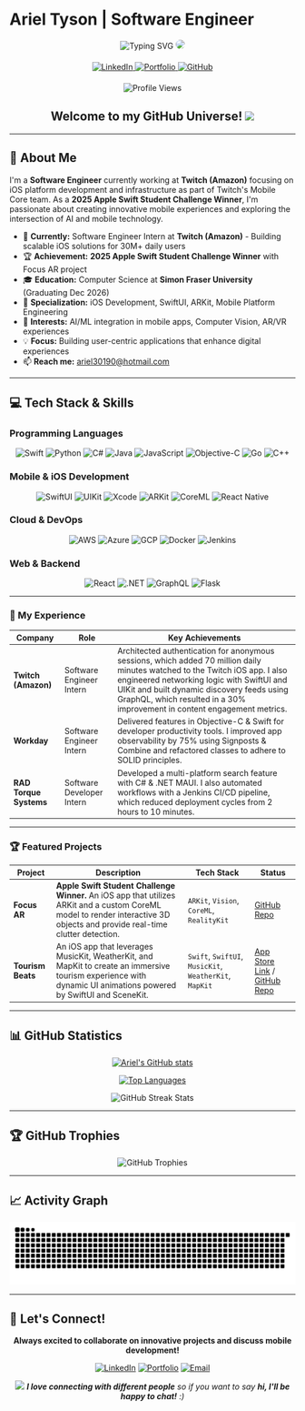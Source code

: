 # Ariel Tyson | Software Engineer

<div align="center">

<!-- Dynamic Typing Animation Header -->
<img src="https://readme-typing-svg.herokuapp.com?font=Fira+Code&size=30&duration=3000&pause=1000&color=36BCF7&center=true&vCenter=true&width=600&lines=Hi%2C+I'm+Ariel+Tyson+👨🏿‍💻;Software+Engineer+Intern+%40+Twitch;Apple+Swift+Challenge+Winner+🏆;iOS+Development+Enthusiast;Welcome+to+my+GitHub!" alt="Typing SVG" />

<!-- Profile Image with Animation -->
<img src="https://media.giphy.com/media/PI3QGKFN6XZUCMMqJm/giphy.gif" width="120" style="border-radius: 50%;"/>

<!-- Social Links with Enhanced Badges -->
<div id="badges" style="margin: 20px 0;">
  <a href="https://www.linkedin.com/in/arieltyson" target="_blank">
    <img src="https://img.shields.io/badge/LinkedIn-0077B5?style=for-the-badge&logo=linkedin&logoColor=white" alt="LinkedIn"/>
  </a>
  <a href="https://www.arieljtyson.com" target="_blank">
    <img src="https://img.shields.io/badge/Portfolio-FF5722?style=for-the-badge&logo=todoist&logoColor=white" alt="Portfolio"/>
  </a>
  <a href="https://github.com/arieltyson" target="_blank">
    <img src="https://img.shields.io/badge/GitHub-100000?style=for-the-badge&logo=github&logoColor=white" alt="GitHub"/>
  </a>
</div>

<!-- Profile Views Counter -->
<img src="https://komarev.com/ghpvc/?username=arieltyson&label=Profile%20views&color=0e75b6&style=flat" alt="Profile Views" />

<!-- Welcome Animation -->
<h2>
  Welcome to my GitHub Universe! 
  <img src="https://media.giphy.com/media/hvRJCLFzcasrR4ia7z/giphy.gif" width="28"/>
</h2>

</div>

---

## 🚀 About Me

I'm a **Software Engineer** currently working at **Twitch (Amazon)** focusing on iOS platform development and infrastructure as part of Twitch's Mobile Core team. As a **2025 Apple Swift Student Challenge Winner**, I'm passionate about creating innovative mobile experiences and exploring the intersection of AI and mobile technology.

- 🔭 **Currently:** Software Engineer Intern at **Twitch (Amazon)** - Building scalable iOS solutions for 30M+ daily users
- 🏆 **Achievement:** **2025 Apple Swift Student Challenge Winner** with Focus AR project
- 🎓 **Education:** Computer Science at **Simon Fraser University** (Graduating Dec 2026)
- 📱 **Specialization:** iOS Development, SwiftUI, ARKit, Mobile Platform Engineering
- 🤖 **Interests:** AI/ML integration in mobile apps, Computer Vision, AR/VR experiences
- 💡 **Focus:** Building user-centric applications that enhance digital experiences
- 📫 **Reach me:** [ariel30190@hotmail.com](mailto:ariel30190@hotmail.com)

---

## 💻 Tech Stack & Skills

### Programming Languages

<div align="center">
  <img src="https://img.shields.io/badge/Swift-FA7343?style=for-the-badge&logo=swift&logoColor=white" alt="Swift"/>
  <img src="https://img.shields.io/badge/Python-14354C?style=for-the-badge&logo=python&logoColor=white" alt="Python"/>
  <img src="https://img.shields.io/badge/C%23-239120?style=for-the-badge&logo=c-sharp&logoColor=white" alt="C#"/>
  <img src="https://img.shields.io/badge/Java-ED8B00?style=for-the-badge&logo=java&logoColor=white" alt="Java"/>
  <img src="https://img.shields.io/badge/JavaScript-F7DF1E?style=for-the-badge&logo=javascript&logoColor=black" alt="JavaScript"/>
  <img src="https://img.shields.io/badge/Objective--C-438eff?style=for-the-badge&logo=apple&logoColor=white" alt="Objective-C"/>
  <img src="https://img.shields.io/badge/Go-00ADD8?style=for-the-badge&logo=go&logoColor=white" alt="Go"/>
  <img src="https://img.shields.io/badge/C++-00599C?style=for-the-badge&logo=c%2B%2B&logoColor=white" alt="C++"/>
</div>

### Mobile & iOS Development

<div align="center">
  <img src="https://img.shields.io/badge/SwiftUI-0066CC?style=for-the-badge&logo=swift&logoColor=white" alt="SwiftUI"/>
  <img src="https://img.shields.io/badge/UIKit-2396F3?style=for-the-badge&logo=uikit&logoColor=white" alt="UIKit"/>
  <img src="https://img.shields.io/badge/Xcode-007ACC?style=for-the-badge&logo=Xcode&logoColor=white" alt="Xcode"/>
  <img src="https://img.shields.io/badge/ARKit-000000?style=for-the-badge&logo=apple&logoColor=white" alt="ARKit"/>
  <img src="https://img.shields.io/badge/CoreML-000000?style=for-the-badge&logo=apple&logoColor=white" alt="CoreML"/>
  <img src="https://img.shields.io/badge/React_Native-20232A?style=for-the-badge&logo=react&logoColor=61DAFB" alt="React Native"/>
</div>

### Cloud & DevOps

<div align="center">
  <img src="https://img.shields.io/badge/Amazon_AWS-232F3E?style=for-the-badge&logo=amazon-aws&logoColor=white" alt="AWS"/>
  <img src="https://img.shields.io/badge/Microsoft_Azure-0078D4?style=for-the-badge&logo=microsoft-azure&logoColor=white" alt="Azure"/>
  <img src="https://img.shields.io/badge/Google_Cloud-4285F4?style=for-the-badge&logo=google-cloud&logoColor=white" alt="GCP"/>
  <img src="https://img.shields.io/badge/Docker-2496ED?style=for-the-badge&logo=docker&logoColor=white" alt="Docker"/>
  <img src="https://img.shields.io/badge/Jenkins-D24939?style=for-the-badge&logo=Jenkins&logoColor=white" alt="Jenkins"/>
</div>

### Web & Backend

<div align="center">
  <img src="https://img.shields.io/badge/React-20232A?style=for-the-badge&logo=react&logoColor=61DAFB" alt="React"/>
  <img src="https://img.shields.io/badge/.NET-5C2D91?style=for-the-badge&logo=.net&logoColor=white" alt=".NET"/>
  <img src="https://img.shields.io/badge/GraphQL-E10098?style=for-the-badge&logo=graphql&logoColor=white" alt="GraphQL"/>
  <img src="https://img.shields.io/badge/Flask-000000?style=for-the-badge&logo=flask&logoColor=white" alt="Flask"/>
</div>

---

### 🚀 My Experience

| Company                | Role                      | Key Achievements                                                                                                                                                                                                                                                       |
| ---------------------- | ------------------------- | ---------------------------------------------------------------------------------------------------------------------------------------------------------------------------------------------------------------------------------------------------------------------- |
| **Twitch (Amazon)**    | Software Engineer Intern | Architected authentication for anonymous sessions, which added 70 million daily minutes watched to the Twitch iOS app. I also engineered networking logic with SwiftUI and UIKit and built dynamic discovery feeds using GraphQL, which resulted in a 30% improvement in content engagement metrics. |
| **Workday**            | Software Engineer Intern | Delivered features in Objective-C & Swift for developer productivity tools. I improved app observability by 75% using Signposts & Combine and refactored classes to adhere to SOLID principles.                                                                    |
| **RAD Torque Systems** | Software Developer Intern | Developed a multi-platform search feature with C# & .NET MAUI. I also automated workflows with a Jenkins CI/CD pipeline, which reduced deployment cycles from 2 hours to 10 minutes.                                                                                |

---

### 🏆 Featured Projects

| Project           | Description                                                                                                                                                                  | Tech Stack                                             | Status                                                                                                                  |
| ----------------- | ---------------------------------------------------------------------------------------------------------------------------------------------------------------------------- | ------------------------------------------------------ | ----------------------------------------------------------------------------------------------------------------------- |
| **Focus AR**      | **Apple Swift Student Challenge Winner.** An iOS app that utilizes ARKit and a custom CoreML model to render interactive 3D objects and provide real-time clutter detection. | `ARKit`, `Vision`, `CoreML`, `RealityKit`              | [GitHub Repo](https://github.com/arieltyson/Focus-AR)                                                                   |
| **Tourism Beats** | An iOS app that leverages MusicKit, WeatherKit, and MapKit to create an immersive tourism experience with dynamic UI animations powered by SwiftUI and SceneKit.            | `Swift`, `SwiftUI`, `MusicKit`, `WeatherKit`, `MapKit` | [App Store Link](https://apps.apple.com/app/tourism-beats/id6708221715) / [GitHub Repo](https://github.com/arieltyson/Tourism-Beats) |

---

## 📊 GitHub Statistics

<div align="center">
  
<!-- GitHub Stats Card -->
[![Ariel's GitHub stats](https://github-readme-stats.vercel.app/api?username=arieltyson&show_icons=true&theme=tokyonight&hide_border=true&count_private=true)](https://github.com/anuraghazra/github-readme-stats)

<!-- Top Languages -->

[![Top Languages](https://github-readme-stats.vercel.app/api/top-langs/?username=arieltyson&layout=compact&theme=tokyonight&hide_border=true&langs_count=8)](https://github.com/anuraghazra/github-readme-stats)

</div>

<!-- GitHub Streak Stats -->
<div align="center">
  <img src="https://github-readme-streak-stats.herokuapp.com/?user=arieltyson&theme=tokyonight&hide_border=true" alt="GitHub Streak Stats"/>
</div>

---

## 🏆 GitHub Trophies

<div align="center">
  <img src="https://github-profile-trophy.vercel.app/?username=arieltyson&theme=onestar&no-frame=false&no-bg=false&margin-w=4&row=2&column=4" alt="GitHub Trophies"/>
</div>

---

## 📈 Activity Graph

<!-- Snake Animation -->
<div align="center">
  <picture>
    <source media="(prefers-color-scheme: dark)" srcset="https://raw.githubusercontent.com/arieltyson/arieltyson/output/github-contribution-grid-snake-dark.svg">
    <source media="(prefers-color-scheme: light)" srcset="https://raw.githubusercontent.com/arieltyson/arieltyson/output/github-contribution-grid-snake.svg">
    <img alt="github contribution grid snake animation" src="https://raw.githubusercontent.com/arieltyson/arieltyson/output/github-contribution-grid-snake.svg">
  </picture>
</div>

---

## 🤝 Let's Connect!

<div align="center">
  
**Always excited to collaborate on innovative projects and discuss mobile development!**

[![LinkedIn](https://img.shields.io/badge/LinkedIn-Connect-blue?style=for-the-badge&logo=linkedin)](https://www.linkedin.com/in/arieltyson)
[![Portfolio](https://img.shields.io/badge/Portfolio-Visit-orange?style=for-the-badge&logo=todoist)](https://www.arieljtyson.com)
[![Email](https://img.shields.io/badge/Email-Contact-red?style=for-the-badge&logo=gmail)](mailto:ariel30190@hotmail.com)

</div>

<div align="center">
  <img src="https://media.giphy.com/media/LnQjpWaON8nhr21vNW/giphy.gif" width="60"> 
  <em><b>I love connecting with different people</b> so if you want to say <b>hi, I'll be happy to chat!</b> :)</em>
</div>
